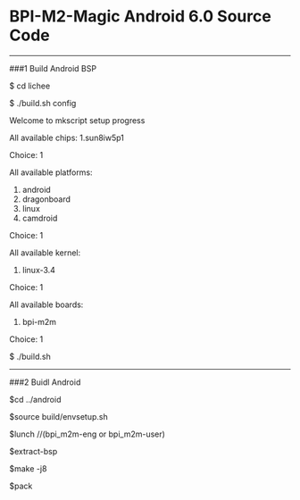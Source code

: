 # BPI-M2-Magic Android 6.0 Source Code 
-------
###1 Build Android BSP

 $ cd lichee
 
 $ ./build.sh config    

Welcome to mkscript setup progress

All available chips:
   1.sun8iw5p1

Choice: 1

All available platforms:
   1. android
   2. dragonboard
   3. linux
   4. camdroid
   
Choice: 1

All available kernel:
   1. linux-3.4
   
Choice: 1

All available boards:
   1. bpi-m2m
   
Choice: 1

   $ ./build.sh 

***********

###2 Buidl Android 

   $cd ../android

   $source build/envsetup.sh
   
   $lunch    //(bpi_m2m-eng or bpi_m2m-user)
   
   $extract-bsp
   
   $make -j8
   
   $pack
